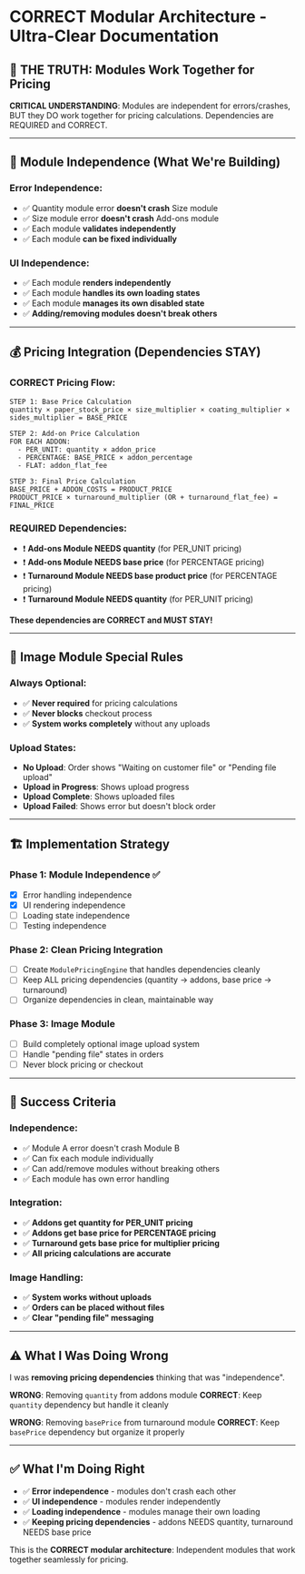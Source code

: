 # CORRECT Modular Architecture - Ultra-Clear Documentation

## 🎯 **THE TRUTH: Modules Work Together for Pricing**

**CRITICAL UNDERSTANDING**: Modules are independent for errors/crashes, BUT they DO work together for pricing calculations. Dependencies are REQUIRED and CORRECT.

---

## 🔧 **Module Independence (What We're Building)**

### **Error Independence**:

- ✅ Quantity module error **doesn't crash** Size module
- ✅ Size module error **doesn't crash** Add-ons module
- ✅ Each module **validates independently**
- ✅ Each module **can be fixed individually**

### **UI Independence**:

- ✅ Each module **renders independently**
- ✅ Each module **handles its own loading states**
- ✅ Each module **manages its own disabled state**
- ✅ **Adding/removing modules doesn't break others**

---

## 💰 **Pricing Integration (Dependencies STAY)**

### **CORRECT Pricing Flow**:

```
STEP 1: Base Price Calculation
quantity × paper_stock_price × size_multiplier × coating_multiplier × sides_multiplier = BASE_PRICE

STEP 2: Add-on Price Calculation
FOR EACH ADDON:
  - PER_UNIT: quantity × addon_price
  - PERCENTAGE: BASE_PRICE × addon_percentage
  - FLAT: addon_flat_fee

STEP 3: Final Price Calculation
BASE_PRICE + ADDON_COSTS = PRODUCT_PRICE
PRODUCT_PRICE × turnaround_multiplier (OR + turnaround_flat_fee) = FINAL_PRICE
```

### **REQUIRED Dependencies**:

- ❗ **Add-ons Module NEEDS quantity** (for PER_UNIT pricing)
- ❗ **Add-ons Module NEEDS base price** (for PERCENTAGE pricing)
- ❗ **Turnaround Module NEEDS base product price** (for PERCENTAGE pricing)
- ❗ **Turnaround Module NEEDS quantity** (for PER_UNIT pricing)

**These dependencies are CORRECT and MUST STAY!**

---

## 📁 **Image Module Special Rules**

### **Always Optional**:

- ✅ **Never required** for pricing calculations
- ✅ **Never blocks** checkout process
- ✅ **System works completely** without any uploads

### **Upload States**:

- **No Upload**: Order shows "Waiting on customer file" or "Pending file upload"
- **Upload in Progress**: Shows upload progress
- **Upload Complete**: Shows uploaded files
- **Upload Failed**: Shows error but doesn't block order

---

## 🏗️ **Implementation Strategy**

### **Phase 1: Module Independence** ✅

- [x] Error handling independence
- [x] UI rendering independence
- [ ] Loading state independence
- [ ] Testing independence

### **Phase 2: Clean Pricing Integration**

- [ ] Create `ModulePricingEngine` that handles dependencies cleanly
- [ ] Keep ALL pricing dependencies (quantity → addons, base price → turnaround)
- [ ] Organize dependencies in clean, maintainable way

### **Phase 3: Image Module**

- [ ] Build completely optional image upload system
- [ ] Handle "pending file" states in orders
- [ ] Never block pricing or checkout

---

## 🎯 **Success Criteria**

### **Independence**:

- ✅ Module A error doesn't crash Module B
- ✅ Can fix each module individually
- ✅ Can add/remove modules without breaking others
- ✅ Each module has own error handling

### **Integration**:

- ✅ **Addons get quantity for PER_UNIT pricing**
- ✅ **Addons get base price for PERCENTAGE pricing**
- ✅ **Turnaround gets base price for multiplier pricing**
- ✅ **All pricing calculations are accurate**

### **Image Handling**:

- ✅ **System works without uploads**
- ✅ **Orders can be placed without files**
- ✅ **Clear "pending file" messaging**

---

## ⚠️ **What I Was Doing Wrong**

I was **removing pricing dependencies** thinking that was "independence".

**WRONG**: Removing `quantity` from addons module
**CORRECT**: Keep `quantity` dependency but handle it cleanly

**WRONG**: Removing `basePrice` from turnaround module
**CORRECT**: Keep `basePrice` dependency but organize it properly

---

## ✅ **What I'm Doing Right**

- ✅ **Error independence** - modules don't crash each other
- ✅ **UI independence** - modules render independently
- ✅ **Loading independence** - modules manage their own loading
- ✅ **Keeping pricing dependencies** - addons NEEDS quantity, turnaround NEEDS base price

This is the **CORRECT modular architecture**: Independent modules that work together seamlessly for pricing.
